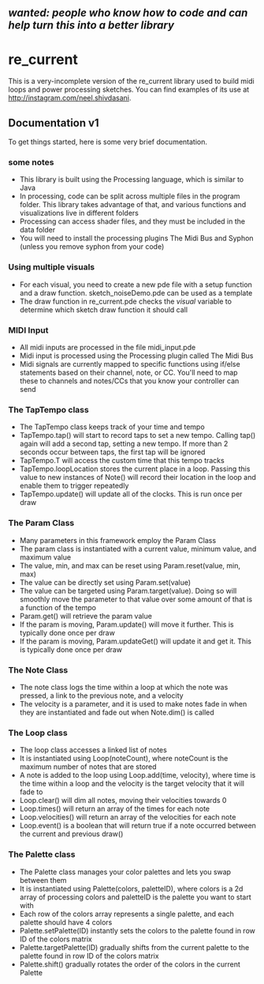
## _wanted: people who know how to code and can help turn this into a better library_

# re_current

This is a very-incomplete version of the re_current library used to build midi loops and power processing sketches. You can find examples of its use at http://instagram.com/neel.shivdasani.


## Documentation v1

To get things started, here is some very brief documentation.

### some notes
* This library is built using the Processing language, which is similar to Java
* In processing, code can be split across multiple files in the program folder. This library takes advantage of that, and various functions and visualizations live in different folders
* Processing can access shader files, and they must be included in the data folder
* You will need to install the processing plugins The Midi Bus and Syphon (unless you remove syphon from your code)

### Using multiple visuals
* For each visual, you need to create a new pde file with a setup function and a draw function. sketch_noiseDemo.pde can be used as a template
* The draw function in re_current.pde checks the _visual_ variable to determine which sketch draw function it should call


### MIDI Input
* All midi inputs are processed in the file midi_input.pde
* Midi input is processed using the Processing plugin called The Midi Bus
* Midi signals are currently mapped to specific functions using if/else statements based on their channel, note, or CC. You'll need to map these to channels and notes/CCs that you know your controller can send

### The TapTempo class
* The TapTempo class keeps track of your time and tempo
* TapTempo.tap() will start to record taps to set a new tempo. Calling tap() again will add a second tap, setting a new tempo. If more than 2 seconds occur between taps, the first tap will be ignored
* TapTempo.T will access the custom time that this tempo tracks
* TapTempo.loopLocation stores the current place in a loop. Passing this value to new instances of Note() will record their location in the loop and enable them to trigger repeatedly
* TapTempo.update() will update all of the clocks. This is run once per draw


### The Param Class
* Many parameters in this framework employ the Param Class
* The param class is instantiated with a current value, minimum value, and maximum value
* The value, min, and max can be reset using Param.reset(value, min, max)
* The value can be directly set using Param.set(value)
* The value can be targeted using Param.target(value). Doing so will smoothly move the parameter to that value over some amount of that is a function of the tempo
* Param.get() will retrieve the param value
* If the param is moving, Param.update() will move it further. This is typically done once per draw
* If the param is moving, Param.updateGet() will update it and get it. This is typically done once per draw

### The Note Class
* The note class logs the time within a loop at which the note was pressed, a link to the previous note, and a velocity
* The velocity is a parameter, and it is used to make notes fade in when they are instantiated and fade out when Note.dim() is called

### The Loop class
* The loop class accesses a linked list of notes
* It is instantiated using Loop(noteCount), where noteCount is the maximum number of notes that are stored
* A note is added to the loop using Loop.add(time, velocity), where time is the time within a loop and the velocity is the target velocity that it will fade to
* Loop.clear() will dim all notes, moving their velocities towards 0
* Loop.times() will return an array of the times for each note
* Loop.velocities() will return an array of the velocities for each note
* Loop.event() is a boolean that will return true if a note occurred between the current and previous draw()

### The Palette class
 * The Palette class manages your color palettes and lets you swap between them
 * It is instantiated using Palette(colors, paletteID), where colors is a 2d array of processing colors and paletteID is the palette you want to start with
 * Each row of the colors array represents a single palette, and each palette should have 4 colors
 * Palette.setPalette(ID) instantly sets the colors to the palette found in row ID of the colors matrix
 * Palette.targetPalette(ID) gradually shifts from the current palette to the palette found in row ID of the colors matrix
 * Palette.shift() gradually rotates the order of the colors in the current Palette
